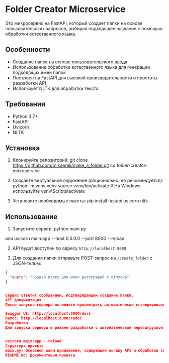 # Folder Creator Microservice

Это микросервис на FastAPI, который создает папки на основе пользовательских запросов, выбирая подходящее название с помощью обработки естественного языка.

## Особенности

- Создание папок на основе пользовательского ввода
- Использование обработки естественного языка для генерации подходящих имен папок
- Построен на FastAPI для высокой производительности и простоты разработки API
- Использует NLTK для обработки текста

## Требования

- Python 3.7+
- FastAPI
- Uvicorn
- NLTK

## Установка

1. Клонируйте репозиторий:
git clone https://github.com/mikaereli/make_a_folder.git
cd folder-creator-microservice



2. Создайте виртуальное окружение (опционально, но рекомендуется):
python -m venv venv
source venv/bin/activate # На Windows используйте venv\Scripts\activate



3. Установите необходимые пакеты:
pip install fastapi uvicorn nltk



## Использование

1. Запустите сервер:
python main.py


или
uvicorn main:app --host 0.0.0.0 --port 8000 --reload



2. API будет доступен по адресу `http://localhost:8000`

3. Для создания папки отправьте POST-запрос на `/create_folder` с JSON-телом:

```json
{
  "query": "Создай папку для моих фотографий с отпуска"
}


Сервис ответит сообщением, подтверждающим создание папки.
API документация
После запуска сервера вы можете просмотреть автоматически сгенерированную документацию API:

Swagger UI: http://localhost:8000/docs
ReDoc: http://localhost:8000/redoc
Разработка
Для запуска сервера в режиме разработки с автоматической перезагрузкой:


uvicorn main:app --reload
Структура проекта
main.py: Основной файл приложения, содержащий логику API и обработки запросов
README.md: Документация проекта
